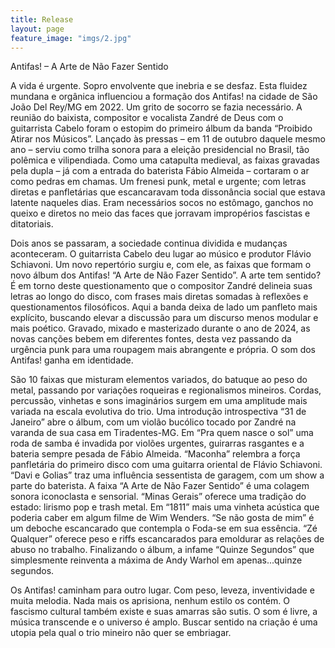 ```yaml
---
title: Release
layout: page
feature_image: "imgs/2.jpg"
---
```


Antifas! – A Arte de Não Fazer Sentido


A vida é urgente. Sopro envolvente que inebria e se desfaz. Esta fluidez mundana e orgânica influenciou a formação dos Antifas! na cidade de São João Del Rey/MG em 2022. Um grito de socorro se fazia necessário. A reunião do baixista, compositor e vocalista Zandré de Deus com o guitarrista Cabelo foram o estopim do primeiro álbum da banda “Proibido Atirar nos Músicos”. Lançado às pressas – em 11 de outubro daquele mesmo ano – serviu como trilha sonora para a eleição presidencial no Brasil, tão polêmica e vilipendiada. Como uma catapulta medieval, as faixas gravadas pela dupla – já com a entrada do baterista Fábio Almeida – cortaram o ar como pedras em chamas. Um frenesi punk, metal e urgente; com letras diretas e panfletárias que escancaravam toda dissonância social que estava latente naqueles dias. Eram necessários socos no estômago, ganchos no queixo e diretos no meio das faces que jorravam impropérios fascistas e ditatoriais. 


Dois anos se passaram, a sociedade continua dividida e mudanças aconteceram. O guitarrista Cabelo deu lugar ao músico e produtor Flávio Schiavoni. Um novo repertório surgiu e, com ele, as faixas que formam o novo álbum dos Antifas! “A Arte de Não Fazer Sentido”. A arte tem sentido? É em torno deste questionamento que o compositor Zandré delineia suas letras ao longo do disco, com frases mais diretas somadas à reflexões e questionamentos filosóficos. Aqui a banda deixa de lado um panfleto mais explícito, buscando elevar a discussão para um discurso menos modular e mais poético. Gravado, mixado e masterizado durante o ano de 2024, as novas canções bebem em diferentes fontes, desta vez passando da urgência punk para uma roupagem mais abrangente e própria. O som dos Antifas! ganha em identidade. 


São 10 faixas que misturam elementos variados, do batuque ao peso do metal, passando por variações roqueiras e regionalismos mineiros. Cordas, percussão, vinhetas e sons imaginários surgem em uma amplitude mais variada na escala evolutiva do trio. Uma introdução introspectiva “31 de Janeiro” abre o álbum, com um violão bucólico tocado por Zandré na varanda de sua casa em Tiradentes-MG. Em “Pra quem nasce o sol” uma roda de samba é invadida por violões urgentes, guirarras rasgantes e a bateria sempre pesada de Fábio Almeida. “Maconha” relembra a força panfletária do primeiro disco com uma guitarra oriental de Flávio Schiavoni. “Davi e Golias” traz uma influência sessentista de garagem, com um show a parte do baterista. A faixa “A Arte de Não Fazer Sentido” é uma colagem sonora iconoclasta e sensorial. “Minas Gerais” oferece uma tradição do estado: lirismo pop e trash metal. Em “1811” mais uma vinheta acústica que poderia caber em algum filme de Wim Wenders. “Se não gosta de mim” é um deboche escancarado que contempla o Foda-se em sua essência. “Zé Qualquer” oferece peso e riffs escancarados para emoldurar as relações de abuso no trabalho. Finalizando o álbum, a infame “Quinze Segundos” que simplesmente reinventa a máxima de Andy Warhol em apenas...quinze segundos.


Os Antifas! caminham para outro lugar. Com peso, leveza, inventividade e muita melodia. Nada mais os aprisiona, nenhum estilo os contém. O fascismo cultural também existe e suas amarras são sutis. O som é livre, a música transcende e o universo é amplo. Buscar sentido na criação é uma utopia pela qual o trio mineiro não quer se embriagar.
